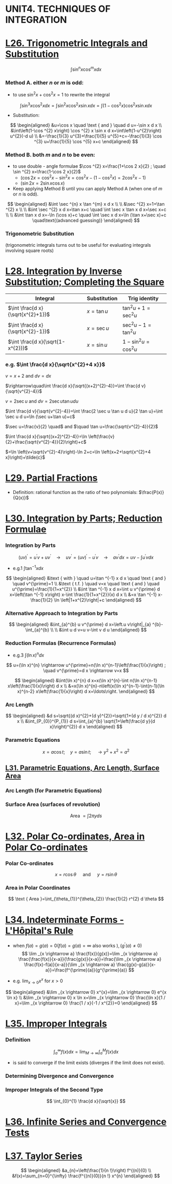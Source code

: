 # **UNIT4. TECHNIQUES OF INTEGRATION**

# **<u>L26. Trigonometric Integrals and Substitution</u>**

$$
\int \sin ^{n} x \cos ^{m} x d x
$$
### Method A. either $n$ or $m$ is odd:

- to use $\sin ^{2} x+\cos ^{2} x=1$ to rewrite the integral

$$
\int \sin ^{3} x \cos ^{2} x d x=\int \sin ^{2} x \cos ^{2} x \sin x d x=\int\left(1-\cos ^{2} x\right) \cos ^{2} x \sin x d x
$$
- Substitution:

$$
\begin{aligned}
&u=\cos x \quad \text { and } \quad d u=-\sin x d x \\
&\int\left(1-\cos ^{2} x\right) \cos ^{2} x \sin x d x=\int\left(1-u^{2}\right) u^{2}(-d u) \\
&=-\frac{1}{3} u^{3}+\frac{1}{5} u^{5}+c=-\frac{1}{3} \cos ^{3} u+\frac{1}{5} \cos ^{5} x+c
\end{aligned}
$$
### Method B. both $m$ and $n$ to be even:

- to use double - angle formulae $\cos ^{2} x=\frac{1+\cos 2 x}{2} ; \quad \sin ^{2} x=\frac{1-\cos 2 x}{2}$
  - $\left(\cos 2 x=\cos ^{2} x-\sin ^{2} x=\cos ^{2} x-\left(1-\cos ^{2} x\right)=2 \cos ^{2} x-1\right)$
  - $(\sin 2 x=2 \sin x \cos x)$
- Keep applying Method B until you can apply Method A (when one of $m$ or $n$ is odd).

$$
\begin{aligned}
&\int \sec ^{n} x \tan ^{m} x d x \\ \\
&\sec ^{2} x=1+\tan ^{2} x \\ \\
&\int \sec ^{2} x d x=\tan x+c \quad \int \sec x \tan x d x=\sec x+c \\ \\
&\int \tan x d x=-\ln (\cos x)+c \quad \int \sec x d x=\ln (\tan x+\sec x)+c \quad\text{(advanced guessing)}
\end{aligned}
$$
### Trigonometric Substitution

(trigonometric integrals turns out to be useful for evaluating integrals involving square roots)

# **<u>L28. Integration by Inverse Substitution; Completing the Square</u>**

| Integral                          | Substitution | Trig identity               |
| --------------------------------- | ------------ | --------------------------- |
| $\int \frac{d x}{\sqrt{x^{2}+1}}$ | $x=\tan u$   | $\tan ^{2} u+1=\sec ^{2} u$ |
| $\int \frac{d x}{\sqrt{x^{2}-1}}$ | $x=\sec u$   | $\sec ^{2} u-1=\tan ^{2} u$ |
| $\int \frac{d x}{\sqrt{1-x^{2}}}$ | $x=\sin u$   | $1-\sin ^{2} u=\cos ^{2} u$ |

### e.g. $\int \frac{d x}{\sqrt{x^{2}+4 x}}$

$v=x+2$ and $d v=d x$

$\rightarrow\quad\int \frac{d x}{\sqrt{(x+2)^{2}-4}}=\int \frac{d v}{\sqrt{v^{2}-4}}$

$v=2 \sec u$ and $d v = 2 \sec u \tan u d u$

$\int \frac{d v}{\sqrt{v^{2}-4}}=\int \frac{2 \sec u \tan u d u}{2 \tan u}=\int \sec u d u=\ln (\sec u+\tan u)+c$

$\sec u=\frac{v}{2} \quad$ and $\quad \tan u=\frac{\sqrt{v^{2}-4}}{2}$

$\int \frac{d x}{\sqrt{(x+2)^{2}-4}}=\ln \left(\frac{v}{2}+\frac{\sqrt{v^{2}-4}}{2}\right)+c$

$=\ln \left(v+\sqrt{v^{2}-4}\right)-\ln 2+c=\ln \left(x+2+\sqrt{x^{2}+4 x}\right)+\tilde{c}$

# <u>**L29. Partial Fractions**</u>

- Definition: rational function as the ratio of two polynomials: $\frac{P(x)}{Q(x)}$

# **<u>L30. Integration by Parts; Reduction Formulae</u>**

### Integration by Parts

$$
(u v)^{\prime}=u^{\prime} v+u v^{\prime} \quad \rightarrow \quad u v^{\prime}=(u v)^{\prime}-u^{\prime} v \quad \rightarrow \quad a v^{\prime} d x=u v-\int u^{\prime} v d x
$$

- e.g.1 $\int \tan ^{-1} x d x$

$$
\begin{aligned}
&\text { with } \quad u=\tan ^{-1} x d x \quad \text { and } \quad v^{\prime}=1 \\
&\text { t.f. } \quad v=x \quad \text { and } \quad u^{\prime}=\frac{1}{1+x^{2}} \\
&\int \tan ^{-1} x d x=\int u v^{\prime} d x=\left(\tan ^{-1} x\right) x-\int \frac{1}{1+x^{2}}(x) d x \\
&=x \tan ^{-1} x-\frac{1}{2} \ln \left|1+x^{2}\right|+c
\end{aligned}
$$

### Alternative Approach to Integration by Parts

$$
\begin{aligned}
&\int_{a}^{b} u v^{\prime} d x=\left.u v\right|_{a} ^{b}-\int_{a}^{b} \\ \\
&\int u d v=u v-\int v d u
\end{aligned}
$$
### Reduction Formulas (Recurrence Formulas)

- e.g.3 $\int(\ln x)^{n} d x$

$$
u=(\ln x)^{n} \rightarrow u^{\prime}=n(\ln x)^{n-1}\left(\frac{1}{x}\right) ; \quad v^{\prime}=d x \rightarrow v=x
$$

$$
\begin{aligned}
&\int(\ln x)^{n} d x=x(\ln x)^{n}-\int n(\ln x)^{n-1} x\left(\frac{1}{x}\right) d x \\
&=x(\ln x)^{n}-n\left(x(\ln x)^{n-1}-\int(n-1)(\ln x)^{n-2} x\left(\frac{1}{x}\right) d x=\ldots\right.
\end{aligned}
$$
### Arc Length

$$
\begin{aligned}
&d s=\sqrt{(d x)^{2}+(d y)^{2}}=\sqrt{1+(d y / d x)^{2}} d x \\
&\int_{P_{0}}^{P_{1}} d s=\int_{a}^{b} \sqrt{1+\left(\frac{d y}{d x}\right)^{2}} d x
\end{aligned}
$$
### Parametric Equations

$$
x=a \cos t ; \quad y=a \sin t ; \quad \rightarrow y^{2}+x^{2}=a^{2}
$$
## **<u>L31. Parametric Equations, Arc Length, Surface Area</u>**

### Arc Length (for Parametric Equations)

### Surface Area (surfaces of revolution)

$$
\text { Area }=\int 2 \pi y d s
$$
# **<u>L32. Polar Co-ordinates, Area in Polar Co-ordinates</u>**

### Polar Co-ordinates

$$
x=r \cos \theta \quad \text { and } \quad y=r \sin \theta
$$
### Area in Polar Coordinates

$$
\text { Area }=\int_{\theta_{1}}^{\theta_{2}} \frac{1}{2} r^{2} d \theta
$$



# **<u>L34. Indeterminate Forms - L'Hôpital's Rule</u>**

- when $f(a)=g(a)=0(f(a)=g(a)=\infty$ also works $),\left(g^{\prime}(a) \neq 0\right)$
  $$
  \lim _{x \rightarrow a} \frac{f(x)}{g(x)}=\lim _{x \rightarrow a} \frac{\frac{f(x)}{x-a}}{\frac{g(x)}{x-a}}=\frac{\lim _{x \rightarrow a} \frac{f(x)-f(a)}{x-a}}{\lim _{x \rightarrow a} \frac{g(x)-g(a)}{x-a}}=\frac{f^{\prime}(a)}{g^{\prime}(a)}
  $$

- e.g. $\lim _{x \rightarrow 0} x^{x}$ for $x>0$

$$
\begin{aligned}
&\lim _{x \rightarrow 0} x^{x}=\lim _{x \rightarrow 0} e^{x \ln x} \\
&\lim _{x \rightarrow 0} x \ln x=\lim _{x \rightarrow 0} \frac{\ln x}{1 / x}=\lim _{x \rightarrow 0} \frac{1 / x}{-1 / x^{2}}=0
\end{aligned}
$$
# **<u>L35. Improper Integrals</u>**

### Definition

$$
\int_{a}^{\infty} f(x) d x=\lim _{M \rightarrow \infty} \int_{a}^{M} f(x) d x
$$
- is said to converge if the limit exists (diverges if the limit does not exist).

### Determining Divergence and Convergence

### Improper Integrals of the Second Type

$$
\int_{0}^{1} \frac{d x}{\sqrt{x}}
$$
# **<u>L36. Infinite Series and Convergence Tests</u>**

# **<u>L37. Taylor Series</u>**

$$
\begin{aligned}
&a_{n}=\left(\frac{1}{n !}\right) f^{(n)}(0) \\
&f(x)=\sum_{n=0}^{\infty} \frac{f^{(n)}(0)}{n !} x^{n}
\end{aligned}
$$















